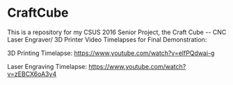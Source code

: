 # CraftCube
This is a repository for my  CSUS 2016 Senior Project, the Craft Cube -- CNC Laser Engraver/ 3D Printer 
Video Timelapses for Final Demonstration:

 3D Printing Timelapse: https://www.youtube.com/watch?v=elfPQdwai-g

Laser Engraving Timelapse: https://www.youtube.com/watch?v=zEBCX6oA3y4
